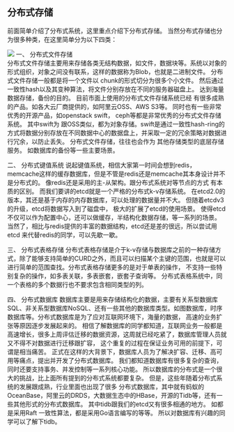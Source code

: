 ## 分布式存储

前面简单介绍了分布式系统，这里重点介绍下分布式存储。 当然分布式存储也分为很多种类，在这里简单分为以下四类：

![](https://raw.githubusercontent.com/csunny/etcd-from-arch-to-souce-code/master/_asserts/images/dis_type_storage.jpg)
一、 分布式文件存储  
分布式文件存储主要用来存储各类无结构数据，如文件，数据块等。系统以对象的形式组织，对象之间没有联系，这样的数据称为Blob，也就是二进制文件。 分布式文件存储一般都是将一个文件以
chunk的形式切分为很多个小文件。 然后通过一致性hash以及其变种算法，将文件分别存放在不同的服务器磁盘上。 达到海量数据存储，备份的目的。 目前市面上使用的分布式文件存储系统已经
有很多成熟的产品。如各大云厂商提供的，如阿里云OSS、AWS S3等。 同时也有一些非常优秀的开源产品，如openstack swift， ceph等都是非常优秀的分布式文件存储系统。 其中swift为
跟OSS类似，都为对象存储。swift是通过一致性hash-ring的方式将数据分别存放在不同数据中心的数据盘上，并采取一定的冗余策略对数据进行冗余，以防止丢失。 分布式文件存储，往往也会作为
其他存储类型的底层存储服务。 如数据库的备份等一些主要场景。

二、 分布式键值系统
说起键值系统，相信大家第一时间会想到redis，memcache这样的缓存数据库，但是不管是redis还是memcache其本身设计并不是分布式的。 像redis还是采用的主-从架构。跟分布式系统对等节点的方式
有本质的区别。 而我们要讲的etcd就是一个严格的分布式k-v存储系统。 在etcd2.0的版本，其还是基于内存的内存数据库，可以处理的数据量并不大。 但随着etcdv3的升级，etcd将数据写入到了磁盘中，
极大的扩展了etcd的使用场景。 使得etcd不仅可以作为配置中心，还可以做缓存，半结构化数据存储，等一系列的场景。 当然了，相比与redis提供的丰富的数据结构，etcd还是差的很远，所以尝试用etcd
来代替redis的同学，可以先歇一歇。

三、 分布式表格存储
分布式表格存储是介于k-v存储与数据库之前的一种存储方式，除了能够支持简单的CURD之外，而且可以扫描某个主键的范围，也就是可以进行简单的范围查找。分布式表格存储更多的是对于单表的操作，
不支持一些特别复杂的操作，如多表关联，多表嵌套，嵌套子查询等。 分布式表格系统中，同一个表格的多个数据行也不要求包含相同类型的列。

四、 分布式数据库
数据库主要是用来存储结构化的数据，主要有关系型数据库SQL、非关系型数据库NoSQL、还有一些其他的数据库类型。如图数据库，时序数据库等。分布式数据库是为了应对互联网环境下，海量的数据，
高速的业务扩张等原因逐步发展起来的。 相信了解数据库的同学都知道，互联网业务一般都是高速增长，很多上周评估迁移的数据资源，这周就已经吃紧了，数据库管理人员就又不得不对数据进行迁移跟扩容，
这个重复的过程在保证业务可用的前提下，可谓是相当痛苦。 正式在这样的大背景下，数据库人员为了解决扩容、迁移、高可用等痛点，提出并开发了分布式数据库。 我们都知道数据库有很多复杂的查询，
同时还要支持事务、并发控制等一系列核心功能。 所以数据库的分布式是一个很大的挑战，比上面所有提到的分布式系统都要复杂。 但是，这些年随着分布式系统的发展跟成熟，行业里面也出现了很多
分布式数据库，其中就有蚂蚁的OceanBase，阿里云的DRDS，大数据生态中的HBase，开源的Tidb等，还有一些其他形式的分布式数据库。 其中tidb跟我们的etcd又有很多相通的地方。 如都是采用Raft
一致性算法，都是采用Go语言编写的等等。 所以对数据库有兴趣的同学可以了解下tidb。



